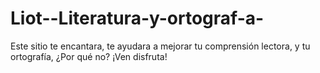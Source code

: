 # Liot--Literatura-y-ortograf-a-
Este sitio te encantara, te ayudara a mejorar tu comprensión lectora, y tu ortografía, ¿Por qué no? ¡Ven disfruta!
